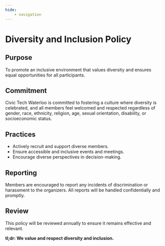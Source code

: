 ```yaml
---
hide:
    - navigation
---
```

# Diversity and Inclusion Policy

## Purpose
To promote an inclusive environment that values diversity and ensures equal opportunities for all participants.

## Commitment
Civic Tech Waterloo is committed to fostering a culture where diversity is celebrated, and all members feel welcomed and respected regardless of gender, race, ethnicity, religion, age, sexual orientation, disability, or socioeconomic status.

## Practices
- Actively recruit and support diverse members.
- Ensure accessible and inclusive events and meetings.
- Encourage diverse perspectives in decision-making.

## Reporting
Members are encouraged to report any incidents of discrimination or harassment to the organizers. All reports will be handled confidentially and promptly.

## Review
This policy will be reviewed annually to ensure it remains effective and relevant.

**tl;dr: We value and respect diversity and inclusion.**